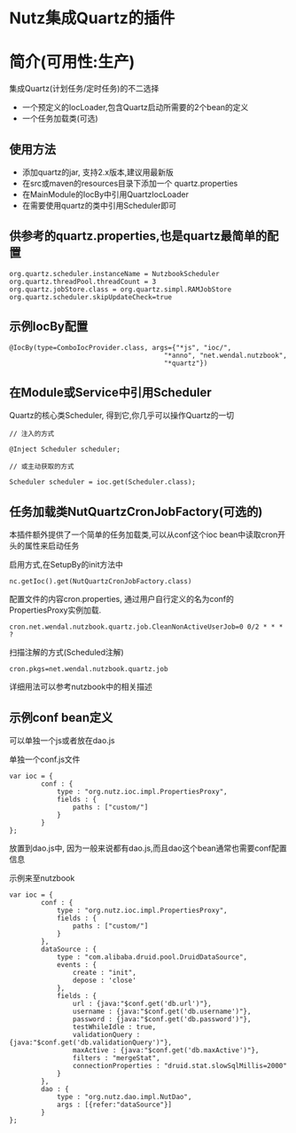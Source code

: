 Nutz集成Quartz的插件
======================

简介(可用性:生产)
==================================

集成Quartz(计划任务/定时任务)的不二选择

* 一个预定义的IocLoader,包含Quartz启动所需要的2个bean的定义
* 一个任务加载类(可选)

使用方法
-------------------------

* 添加quartz的jar, 支持2.x版本,建议用最新版
* 在src或maven的resources目录下添加一个 quartz.properties
* 在MainModule的IocBy中引用QuartzIocLoader
* 在需要使用quartz的类中引用Scheduler即可

供参考的quartz.properties,也是quartz最简单的配置
-----------------------------------------------

	org.quartz.scheduler.instanceName = NutzbookScheduler 
	org.quartz.threadPool.threadCount = 3 
	org.quartz.jobStore.class = org.quartz.simpl.RAMJobStore
	org.quartz.scheduler.skipUpdateCheck=true

示例IocBy配置
----------------------------------------------

	@IocBy(type=ComboIocProvider.class, args={"*js", "ioc/",
										   "*anno", "net.wendal.nutzbook",
										   "*quartz"})
										   
在Module或Service中引用Scheduler
-----------------------------------------------

Quartz的核心类Scheduler, 得到它,你几乎可以操作Quartz的一切

	// 注入的方式
	
	@Inject Scheduler scheduler;
	
	// 或主动获取的方式
	
	Scheduler scheduler = ioc.get(Scheduler.class);
	
	
任务加载类NutQuartzCronJobFactory(可选的)
-----------------------------------------------

本插件额外提供了一个简单的任务加载类,可以从conf这个ioc bean中读取cron开头的属性来启动任务

启用方式,在SetupBy的init方法中

	nc.getIoc().get(NutQuartzCronJobFactory.class)

配置文件的内容cron.properties, 通过用户自行定义的名为conf的PropertiesProxy实例加载.

	cron.net.wendal.nutzbook.quartz.job.CleanNonActiveUserJob=0 0/2 * * * ?
	
扫描注解的方式(Scheduled注解)

	cron.pkgs=net.wendal.nutzbook.quartz.job
	

详细用法可以参考nutzbook中的相关描述

示例conf bean定义
-----------------------

可以单独一个js或者放在dao.js


单独一个conf.js文件

```
var ioc = {
        conf : {
            type : "org.nutz.ioc.impl.PropertiesProxy",
            fields : {
                paths : ["custom/"]
            }
        }
};
```

放置到dao.js中, 因为一般来说都有dao.js,而且dao这个bean通常也需要conf配置信息

示例来至nutzbook

```
var ioc = {
		conf : {
			type : "org.nutz.ioc.impl.PropertiesProxy",
			fields : {
				paths : ["custom/"]
			}
		},
	    dataSource : {
	        type : "com.alibaba.druid.pool.DruidDataSource",
	        events : {
	        	create : "init",
	            depose : 'close'
	        },
	        fields : {
	            url : {java:"$conf.get('db.url')"},
	            username : {java:"$conf.get('db.username')"},
	            password : {java:"$conf.get('db.password')"},
	            testWhileIdle : true,
	            validationQuery : {java:"$conf.get('db.validationQuery')"},
	            maxActive : {java:"$conf.get('db.maxActive')"},
	            filters : "mergeStat",
	            connectionProperties : "druid.stat.slowSqlMillis=2000"
	        }
	    },
		dao : {
			type : "org.nutz.dao.impl.NutDao",
			args : [{refer:"dataSource"}]
		}
};
```

	
	